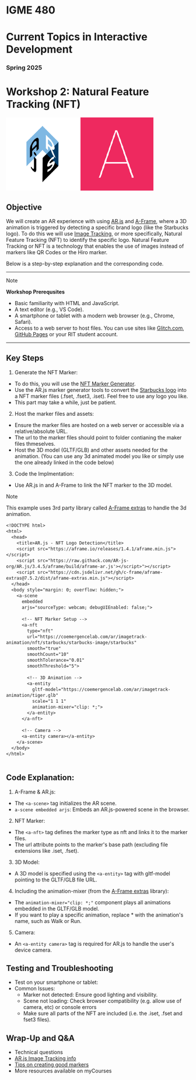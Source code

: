 # IGME 480

# Current Topics in Interactive Development

### Spring 2025

# Workshop 2: Natural Feature Tracking (NFT)
[![AR.js](img/arjs.png "AR.js")](https://ar-js-org.github.io/AR.js-Docs) [![A-Frame](img/aframe.png "A-Frame")](https://aframe.io)

## Objective
We will create an AR experience with  using [AR.js](https://ar-js-org.github.io/AR.js-Docs) and [A-Frame](https://aframe.io), where a 3D animation is triggered by detecting a specific brand logo (like the Starbucks logo). To do this we will use [Image Tracking](https://ar-js-org.github.io/AR.js-Docs/image-tracking/), or more specifically, Natural Feature Tracking (NFT) to identify the specific logo. Natural Feature Tracking or NFT is a technology that enables the use of images instead of markers like QR Codes or the Hiro marker.

Below is a step-by-step explanation and the corresponding code.

---

>[!NOTE]
> **Workshop Prerequsites**
- Basic familiarity with HTML and JavaScript.
- A text editor (e.g., VS Code).
- A smartphone or tablet with a modern web browser (e.g., Chrome, Safari).
- Access to a web server to host files. You can use sites like [Glitch.com](https://glitch.com), [GitHub Pages](https://pages.github.com/) or your RIT student account.

---

## Key Steps
1. Generate the NFT Marker:
- To do this, you will use the [NFT Marker Generator](https://carnaux.github.io/NFT-Marker-Creator/).
- Use the AR.js marker generator tools to convert the [Starbucks logo](https://upload.wikimedia.org/wikipedia/en/thumb/d/d3/Starbucks_Corporation_Logo_2011.svg/2022px-Starbucks_Corporation_Logo_2011.svg.png) into a NFT marker files (.fset, .fset3, .iset). Feel free to use any logo you like.
- This part may take a while, just be patient.
2. Host the marker files and assets:
- Ensure the marker files are hosted on a web server or accessible via a relative/absolute URL.
- The url to the marker files should point to folder contianing the maker files thmeselves.
- Host the 3D model (GLTF/GLB) and other assets needed for the animation. (You can use any 3d animated model you like or simply use the one already linked in the code below)
3. Code the Implmentation:
- Use AR.js in and A-Frame to link the NFT marker to the 3D model.
>[!NOTE]
> This example uses 3rd party library called [A-Frame extras](https://github.com/c-frame/aframe-extras) to handle the 3d animation.

```
<!DOCTYPE html>
<html>
  <head>
    <title>AR.js - NFT Logo Detection</title>
    <script src="https://aframe.io/releases/1.4.1/aframe.min.js"></script>
    <script src="https://raw.githack.com/AR-js-org/AR.js/3.4.5/aframe/build/aframe-ar.js'></script>"></script>
    <script src="https://cdn.jsdelivr.net/gh/c-frame/aframe-extras@7.5.2/dist/aframe-extras.min.js"></script>
  </head>
  <body style="margin: 0; overflow: hidden;">
    <a-scene
      embedded
      arjs="sourceType: webcam; debugUIEnabled: false;">
      
      <!-- NFT Marker Setup -->
      <a-nft 
        type="nft" 
        url="https://coemergencelab.com/ar/imagetrack-animation/nft/starbucks/starbucks-image/starbucks"
        smooth="true" 
        smoothCount="10" 
        smoothTolerance="0.01" 
        smoothThreshold="5">
        
        <!-- 3D Animation -->
        <a-entity 
          gltf-model="https://coemergencelab.com/ar/imagetrack-animation/tiger.glb"
          scale="1 1 1" 
          animation-mixer="clip: *;">
        </a-entity>
      </a-nft>
      
      <!-- Camera -->
      <a-entity camera></a-entity>
    </a-scene>
  </body>
</html>


```

## Code Explanation:
1. A-Frame & AR.js:
- The `<a-scene>` tag initializes the AR scene.
- `a-scene embedded arjs`: Embeds an AR.js-powered scene in the browser.
2. NFT Marker:
- The `<a-nft>` tag defines the marker type as nft and links it to the marker files.
- The url attribute points to the marker's base path (excluding file extensions like .iset, .fset).
3. 3D Model:
- A 3D model is specified using the `<a-entity>` tag with gltf-model pointing to the GLTF/GLB file URL.
4. Including the animation-mixer (from the [A-Frame extras](https://github.com/c-frame/aframe-extras) library):
- The `animation-mixer="clip: *;"` component plays all animations embedded in the GLTF/GLB model.
- If you want to play a specific animation, replace * with the animation's name, such as Walk or Run.
5. Camera:
- An `<a-entity camera>` tag is required for AR.js to handle the user's device camera.

## Testing and Troubleshooting
- Test on your smartphone or tablet:
- Common Issues:
    - Marker not detected: Ensure good lighting and visibility.
    - Scene not loading: Check browser compatibility (e.g. allow use of camera, etc) or console errors
    - Make sure all parts of the NFT are included (i.e. the .iset, .fset and fset3 files).

## Wrap-Up and Q&A
- Technical questions
- [AR.js Image Tracking info](https://ar-js-org.github.io/AR.js-Docs/image-tracking/)
- [Tips on creating good markers](https://github.com/Carnaux/NFT-Marker-Creator/wiki/Creating-good-markers)
- More resources available on myCourses






